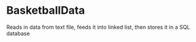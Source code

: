 # BasketballData
Reads in data from text file, feeds it into linked list, then stores it in a SQL database

